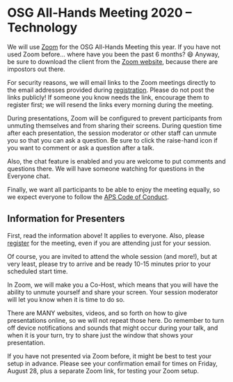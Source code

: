 # OSG All-Hands Meeting 2020 &ndash; Technology

We will use [Zoom](https://zoom.us/) for the OSG All-Hands Meeting this year.
If you have not used Zoom before&hellip; where have you been the past 6 months?
😄
Anyway, be sure to download the client from the [Zoom website](https://zoom.us/download),
because there are impostors out there.

For security reasons,
we will email links to the Zoom meetings directly to the email addresses
provided during [registration](/2020/registration).
Please do not post the links publicly!
If someone you know needs the link, encourage them to register first;
we will resend the links every morning during the meeting.

During presentations, Zoom will be configured to prevent participants from unmuting themselves
and from sharing their screens.
During question time after each presentation,
the session moderator or other staff can unmute you so that you can ask a question.
Be sure to click the raise-hand icon if you want to comment or ask a question after a talk.

Also, the chat feature is enabled and you are welcome to put comments and questions there.
We will have someone watching for questions in the Everyone chat.

Finally, we want all participants to be able to enjoy the meeting equally,
so we expect everyone to follow the
[APS Code of Conduct](https://www.aps.org/meetings/policies/code-conduct.cfm).

## Information for Presenters

First, read the information above!
It applies to everyone.
Also, please [register](/2020/registration) for the meeting,
even if you are attending just for your session.

Of course, you are invited to attend the whole session (and more!),
but at very least,
please try to arrive and be ready 10-15 minutes prior to your scheduled start time.

In Zoom, we will make you a Co-Host,
which means that you will have the ability to unmute yourself and share your screen.
Your session moderator will let you know when it is time to do so.

There are MANY websites, videos, and so forth on how to give presentations online,
so we will not repeat those here.
Do remember to turn off device notifications and sounds that might occur during your talk,
and when it is your turn, try to share just the window that shows your presentation.

If you have not presented via Zoom before, it might be best to test your setup in advance.
Please see your confirmation email for times on Friday, August 28, plus a separate Zoom link,
for testing your Zoom setup.
